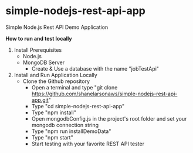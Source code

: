 # simple-nodejs-rest-api-app
Simple Node.js Rest API Demo Application

**How to run and test locally**

1. Install Prerequisites
    - Node.js
    - MongoDB Server
      - Create & Use a database with the name "jobTestApi"
2. Install and Run Application Locally
    - Clone the Github repository
      - Open a terminal and type "git clone https://github.com/shanelarsonaws/simple-nodejs-rest-api-app.git"
      - Type "cd simple-nodejs-rest-api-app"
      - Type "npm install"
      - Open mongodbConfig.js in the project's root folder and set your mongodb connection string
      - Type "npm run installDemoData"
      - Type "npm start"
      - Start testing with your favorite REST API tester
